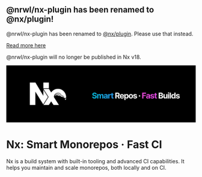 ## @nrwl/nx-plugin has been renamed to @nx/plugin!

@nrwl/nx-plugin has been renamed to [@nx/plugin](https://www.npmjs.com/package/@nx/plugin). Please use that instead.

[Read more here](https://nx.dev/recipes/other/rescope)

@nrwl/nx-plugin will no longer be published in Nx v18.

<p style="text-align: center;"><img src="https://raw.githubusercontent.com/nrwl/nx/master/images/nx.png" width="600" alt="Nx - Smart Monorepos · Fast CI"></p>

# Nx: Smart Monorepos · Fast CI

Nx is a build system with built-in tooling and advanced CI capabilities. It helps you maintain and scale monorepos, both locally and on CI.
